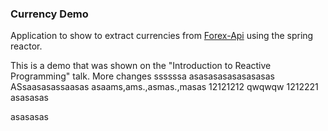 ### Currency Demo

Application to show to extract currencies from [Forex-Api](/Volumes/repositories/currency-app/back-end/src/main/java/com/beta/reactive/currency/CurrencyService.java) using the spring reactor.

This is a demo that was shown on the "Introduction to Reactive Programming" talk. More changes
ssssssa
asasasasasasasasas
ASsaasasassaasas
asaams,ams.,asmas.,masas
12121212
qwqwqw
1212221
asasasas

asasasas
